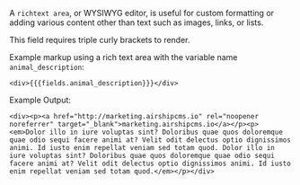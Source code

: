 A `richtext area`, or WYSIWYG editor, is useful for custom formatting or adding various content other than text such as images, links, or lists.

This field requires triple curly brackets to render.

Example markup using a rich text area with the variable name `animal_description`:
```
<div>{{{fields.animal_description}}}</div>
```

Example Output:
```
<div><p><a href="http://marketing.airshipcms.io" rel="noopener noreferrer" target="_blank">marketing.airshipcms.io</a></p><p><em>Dolor illo in iure voluptas sint? Doloribus quae quos doloremque quae odio sequi facere animi at? Velit odit delectus optio dignissimos animi. Id iusto enim repellat veniam sed totam quod. Dolor illo in iure voluptas sint? Doloribus quae quos doloremque quae odio sequi facere animi at? Velit odit delectus optio dignissimos animi. Id iusto enim repellat veniam sed totam quod.</em></p></div>
```
